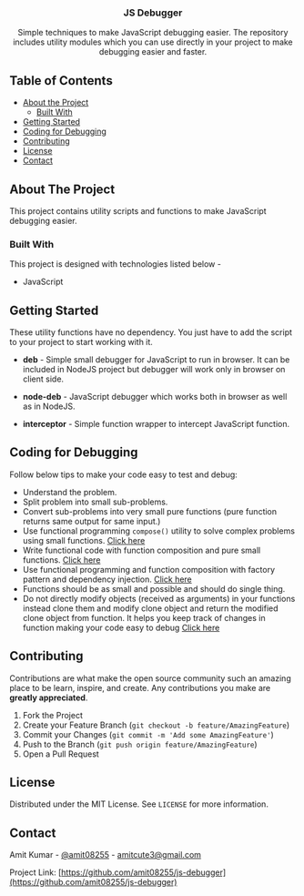 <p align="center">
  <h3 align="center">JS Debugger</h3>

  <p align="center">
    Simple techniques to make JavaScript debugging easier. The repository includes utility modules which you can use directly in your project to make debugging easier and faster.
    <br />
  </p>
</p>



<!-- TABLE OF CONTENTS -->
## Table of Contents

* [About the Project](#about-the-project)
  * [Built With](#built-with)
* [Getting Started](#getting-started)
* [Coding for Debugging](#coding-for-debugging)
* [Contributing](#contributing)
* [License](#license)
* [Contact](#contact)


<!-- ABOUT THE PROJECT -->
## About The Project

This project contains utility scripts and functions to make JavaScript debugging easier.


### Built With
This project is designed with technologies listed below - 
* JavaScript


<!-- GETTING STARTED -->
## Getting Started

These utility functions have no dependency. You just have to add the script to your project to start working with it.

* **deb** - Simple small debugger for JavaScript to run in browser. It can be included in NodeJS project but debugger will work only in browser on client side.

* **node-deb** - JavaScript debugger which works both in browser as well as in NodeJS.

* **interceptor** - Simple function wrapper to intercept JavaScript function.

## Coding for Debugging

Follow below tips to make your code easy to test and debug:

* Understand the problem.
* Split problem into small sub-problems.
* Convert sub-problems into very small pure functions (pure function returns same output for same input.)
* Use functional programming `compose()` utility to solve complex problems using small functions. [Click here](https://github.com/amit08255/functional-tdd)
* Write functional code with function composition and pure small functions. [Click here](https://github.com/amit08255/functional-tdd)
* Use functional programming and function composition with factory pattern and dependency injection. [Click here](https://github.com/amit08255/testable-nodejs-code)
* Functions should be as small and possible and should do single thing.
* Do not directly modify objects (received as arguments) in your functions instead clone them and modify clone object and return the modified clone object from function. It helps you keep track of changes in function making your code easy to debug [Click here](https://github.com/amit08255/klona)

<!-- CONTRIBUTING -->
## Contributing

Contributions are what make the open source community such an amazing place to be learn, inspire, and create. Any contributions you make are **greatly appreciated**.

1. Fork the Project
2. Create your Feature Branch (`git checkout -b feature/AmazingFeature`)
3. Commit your Changes (`git commit -m 'Add some AmazingFeature'`)
4. Push to the Branch (`git push origin feature/AmazingFeature`)
5. Open a Pull Request


<!-- LICENSE -->
## License

Distributed under the MIT License. See `LICENSE` for more information.



<!-- CONTACT -->
## Contact

Amit Kumar - [@amit08255](https://twitter.com/amit08255) - amitcute3@gmail.com

Project Link: [https://github.com/amit08255/js-debugger](https://github.com/amit08255/js-debugger)


